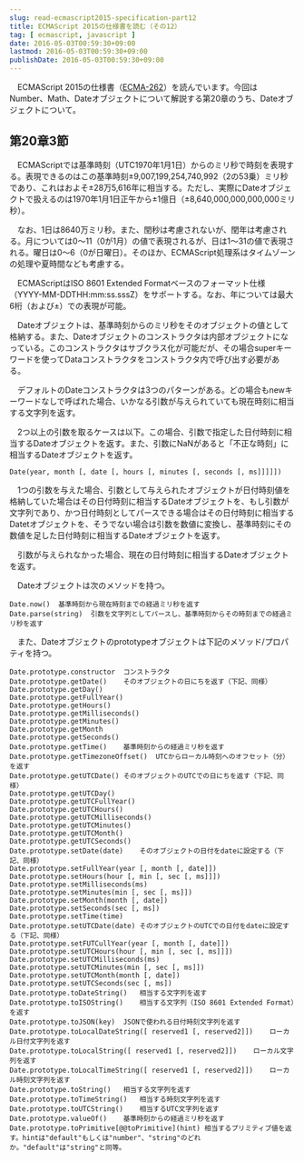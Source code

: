 ```yaml
---
slug: read-ecmascript2015-specification-part12
title: ECMAScript 2015の仕様書を読む（その12）
tag: [ ecmascript, javascript ]
date: 2016-05-03T00:59:30+09:00
lastmod: 2016-05-03T00:59:30+09:00
publishDate: 2016-05-03T00:59:30+09:00
---
```


　ECMAScript 2015の仕様書（[ECMA-262](http://www.ecma-international.org/publications/standards/Ecma-262.html)）を読んでいます。今回はNumber、Math、Dateオブジェクトについて解説する第20章のうち、Dateオブジェクトについて。

## 第20章3節


　ECMAScriptでは基準時刻（UTC1970年1月1日）からのミリ秒で時刻を表現する。表現できるのはこの基準時刻±9,007,199,254,740,992（2の53乗）ミリ秒であり、これはおよそ±28万5,616年に相当する。ただし、実際にDateオブジェクトで扱えるのは1970年1月1日正午から±1億日（±8,640,000,000,000,000ミリ秒）。

　なお、1日は8640万ミリ秒。また、閏秒は考慮されないが、閏年は考慮される。月については0〜11（0が1月）の値で表現されるが、日は1〜31の値で表現される。曜日は0〜6（0が日曜日）。そのほか、ECMAScript処理系はタイムゾーンの処理や夏時間なども考慮する。

　ECMAScriptはISO 8601 Extended Formatベースのフォーマット仕様（YYYY-MM-DDTHH:mm:ss.sssZ）をサポートする。なお、年については最大6桁（および±）での表現が可能。

　Dateオブジェクトは、基準時刻からのミリ秒をそのオブジェクトの値として格納する。また、Dateオブジェクトのコンストラクタは内部オブジェクトになっている。このコンストラクタはサブクラス化が可能だが、その場合superキーワードを使ってDataコンストラクタをコンストラクタ内で呼び出す必要がある。

　デフォルトのDateコンストラクタは3つのパターンがある。どの場合もnewキーワードなしで呼ばれた場合、いかなる引数が与えられていても現在時刻に相当する文字列を返す。

　2つ以上の引数を取るケースは以下。この場合、引数で指定した日付時刻に相当するDateオブジェクトを返す。また、引数にNaNがあると「不正な時刻」に相当するDateオブジェクトを返す。

```
Date(year, month [, date [, hours [, minutes [, seconds [, ms]]]]])
```

　1つの引数を与えた場合、引数として与えられたオブジェクトが日付時刻値を格納していた場合はその日付時刻に相当するDateオブジェクトを、もし引数が文字列であり、かつ日付時刻としてパースできる場合はその日付時刻に相当するDatetオブジェクトを、そうでない場合は引数を数値に変換し、基準時刻にその数値を足した日付時刻に相当するDateオブジェクトを返す。

　引数が与えられなかった場合、現在の日付時刻に相当するDateオブジェクトを返す。

　Dateオブジェクトは次のメソッドを持つ。

```
Date.now()	基準時刻から現在時刻までの経過ミリ秒を返す
Date.parse(string)	引数を文字列としてパースし、基準時刻からその時刻までの経過ミリ秒を返す
```

　また、Dateオブジェクトのprototypeオブジェクトは下記のメソッド/プロパティを持つ。

```
Date.prototype.constructor	コンストラクタ
Date.prototype.getDate()	そのオブジェクトの日にちを返す（下記、同様）
Date.prototype.getDay()	
Date.prototype.getFullYear()	
Date.prototype.getHours()	
Date.prototype.getMilliseconds()	
Date.prototype.getMinutes()	
Date.prototype.getMonth	
Date.prototype.getSeconds()	
Date.prototype.getTime()	基準時刻からの経過ミリ秒を返す
Date.prototype.getTimezoneOffset()	UTCからローカル時刻へのオフセット（分）を返す
Date.prototype.getUTCDate()	そのオブジェクトのUTCでの日にちを返す（下記、同様）
Date.prototype.getUTCDay()
Date.prototype.getUTCFullYear()
Date.prototype.getUTCHours()
Date.prototype.getUTCMilliseconds()
Date.prototype.getUTCMinutes()
Date.prototype.getUTCMonth()
Date.prototype.getUTCSeconds()
Date.prototype.setDate(date)	そのオブジェクトの日付をdateに設定する（下記、同様）
Date.prototype.setFullYear(year [, month [, date]])
Date.prototype.setHours(hour [, min [, sec [, ms]]])
Date.prototype.setMilliseconds(ms)
Date.prototype.setMinutes(min [, sec [, ms]])
Date.prototype.setMonth(month [, date])	
Date.prototype.setSeconds(sec [, ms])	
Date.prototype.setTime(time)	
Date.prototype.setUTCDate(date)	そのオブジェクトのUTCでの日付をdateに設定する（下記、同様）
Date.prototype.setFUTCullYear(year [, month [, date]])
Date.prototype.setUTCHours(hour [, min [, sec [, ms]]])
Date.prototype.setUTCMilliseconds(ms)
Date.prototype.setUTCMinutes(min [, sec [, ms]])
Date.prototype.setUTCMonth(month [, date])	
Date.prototype.setUTCSeconds(sec [, ms])	
Date.prototype.toDateString()	相当する文字列を返す
Date.prototype.toISOString()	相当する文字列（ISO 8601 Extended Format）を返す
Date.prototype.toJSON(key)	JSONで使われる日付時刻文字列を返す
Date.prototype.toLocalDateString([ reserved1 [, reserved2]])	ローカル日付文字列を返す
Date.prototype.toLocalString([ reserved1 [, reserved2]])	ローカル文字列を返す
Date.prototype.toLocalTimeString([ reserved1 [, reserved2]])	ローカル時刻文字列を返す
Date.prototype.toString()	相当する文字列を返す
Date.prototype.toTimeString()	相当する時刻文字列を返す
Date.prototype.toUTCString()	相当するUTC文字列を返す
Date.prototype.valueOf()	基準時刻からの経過ミリ秒を返す
Date.prototype.toPrimitive[@@toPrimitive](hint)	相当するプリミティブ値を返す。hintは"default"もしくは"number"、"string"のどれか。"default"は"string"と同等。
```


